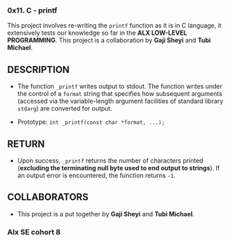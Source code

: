 ### 0x11. C - printf

This project involves re-writing the `printf` function as it is in C language, it extensively tests our knowledge so far in the **ALX LOW-LEVEL PROGRAMMING**. This project is a collaboration by **Gaji Sheyi** and **Tubi Michael**.

## DESCRIPTION

- The function `_printf` writes output to stdout. The function writes under the control of a `format` string that specifies how subsequent arguments (accessed via the variable-length argument facilities of standard library `stdarg`) are converted for output.

- Prototype: `int _printf(const char *format, ...);`

## RETURN

-  Upon success, `_printf` returns the number of characters printed (**excluding the terminating null byte used to end output to strings**). If an output error is encountered, the function returns `-1`.

## COLLABORATORS

- This project is a put together by **Gaji Sheyi** and **Tubi Michael**.

### Alx SE cohort 8
